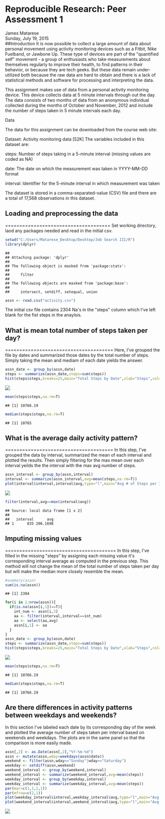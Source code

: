 # Reproducible Research: Peer Assessment 1
James Matarese  
Sunday, July 19, 2015  
##Introduction
It is now possible to collect a large amount of data about personal movement using activity monitoring devices such as a Fitbit, Nike Fuelband, or Jawbone Up. These type of devices are part of the "quantified self" movement - a group of enthusiasts who take measurements about themselves regularly to improve their health, to find patterns in their behavior, or because they are tech geeks. But these data remain under-utilized both because the raw data are hard to obtain and there is a lack of statistical methods and software for processing and interpreting the data.

This assignment makes use of data from a personal activity monitoring device. This device collects data at 5 minute intervals through out the day. The data consists of two months of data from an anonymous individual collected during the months of October and November, 2012 and include the number of steps taken in 5 minute intervals each day.

Data

The data for this assignment can be downloaded from the course web site:

Dataset: Activity monitoring data [52K]
The variables included in this dataset are:

steps: Number of steps taking in a 5-minute interval (missing values are coded as NA)

date: The date on which the measurement was taken in YYYY-MM-DD format

interval: Identifier for the 5-minute interval in which measurement was taken

The dataset is stored in a comma-separated-value (CSV) file and there are a total of 17,568 observations in this dataset.

## Loading and preprocessing the data
=====================================
Set working directory, laod any packages needed and read in the initial csv.

```r
setwd("C:/Users/Matarese_Desktop/Desktop/Job Search III/R")
library(dplyr)
```

```
## 
## Attaching package: 'dplyr'
## 
## The following object is masked from 'package:stats':
## 
##     filter
## 
## The following objects are masked from 'package:base':
## 
##     intersect, setdiff, setequal, union
```

```r
assn <- read.csv("activity.csv")
```
The initial csv file contains 2304 Na's in the "steps" column which I've left blank for the fist steps in the anaylsis. 

## What is mean total number of steps taken per day?
======================================
Here, I've grouped the file by dates and summarized those dates by the total number of steps.  Simply taking the mean and mediam of each date yields the answer.

```r
assn_date <- group_by(assn,date)
steps <- summarize(assn_date,steps=sum(steps))
hist(steps$steps,breaks=25,main="Total Steps by Date",xlab="Steps",col="blue")
```

![](PA1_template_files/figure-html/unnamed-chunk-2-1.png) 

```r
mean(steps$steps,na.rm=T)
```

```
## [1] 10766.19
```

```r
median(steps$steps,na.rm=T)
```

```
## [1] 10765
```

## What is the average daily activity pattern?
======================================
In this step, I've grouped the data by interval, summarized the mean of each interval and plotted the results.  Then simply filtering for the max mean over each interval yeilds the the interval with the max avg number of steps.

```r
assn_interval <- group_by(assn,interval)
interval <- summarize(assn_interval,avg=mean(steps,na.rm=T))
plot(interval$interval,interval$avg,type="l",main="Avg # of Steps per Interval",xlab="Interval",ylab="Avg Steps")
```

![](PA1_template_files/figure-html/unnamed-chunk-3-1.png) 

```r
filter(interval,avg==max(interval$avg))
```

```
## Source: local data frame [1 x 2]
## 
##   interval      avg
## 1      835 206.1698
```

## Imputing missing values
=======================================
In this step, I've filled in the missing "steps" by assigning each missing value it's corresponding interval average as computed in the previous step.  This method will not change the mean of the total number of steps taken per day but will make the median more closely resemble the mean.

```r
#summary(assn)
sum(is.na(assn))
```

```
## [1] 2304
```

```r
for(i in 1:nrow(assn)){
  if(is.na(assn[i,1])==T){
    int_num <- assn[i,3]
    aa <- filter(interval,interval==int_num)
    aa <- select(aa,avg)
    assn[i,1] <- aa
  }
}
assn_date <- group_by(assn,date)
steps <- summarize(assn_date,steps=sum(steps))
hist(steps$steps,breaks=25,main="Total Steps by Date",xlab="Steps",col="blue")
```

![](PA1_template_files/figure-html/unnamed-chunk-4-1.png) 

```r
mean(steps$steps,na.rm=T)
```

```
## [1] 10766.19
```

```r
median(steps$steps,na.rm=T)
```

```
## [1] 10766.19
```


## Are there differences in activity patterns between weekdays and weekends?
In this section I've labeled each date by its corresponding day of the week and plotted the average number of steps taken per interval based on weekends and weekdays.  The plots are in the same panel so that the comparison is more easily made.

```r
assn[,2] <- as.Date(assn[,2],"%Y-%m-%d")
assn <- mutate(assn,wday=weekdays(assn$date))
weekend <- filter(assn,wday=="Sunday"|wday=="Saturday")
weekday <- setdiff(assn,weekend)
weekend_interval <- group_by(weekend,interval)
weekend_interval <- summarize(weekend_interval,avg=mean(steps))
weekday_interval <- group_by(weekday,interval)
weekday_interval <- summarize(weekday_interval,avg=mean(steps))
par(mar=c(1,1,1,1))
par(mfrow=c(2,1))
plot(weekday_interval$interval,weekday_interval$avg,type="l",main="Avg # of Steps per WeekDay Interval")
plot(weekend_interval$interval,weekend_interval$avg,type="l",main="Avg # of Steps per WeekEnd Interval")
```

![](PA1_template_files/figure-html/unnamed-chunk-5-1.png) 
